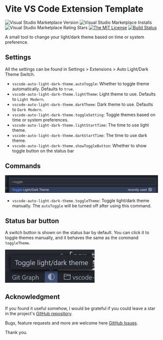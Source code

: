 # Vite VS Code Extension Template

![Visual Studio Marketplace Version](https://img.shields.io/visual-studio-marketplace/v/aaaaronzhou.vscode-auto-light-dark-theme.svg)
![Visual Studio Marketplace Installs](https://img.shields.io/visual-studio-marketplace/i/aaaaronzhou.vscode-auto-light-dark-theme.svg)
![Visual Studio Marketplace Rating Stars](https://img.shields.io/visual-studio-marketplace/stars/aaaaronzhou.vscode-auto-light-dark-theme.svg)
[![The MIT License](https://img.shields.io/badge/license-MIT-orange.svg)](http://opensource.org/licenses/MIT)
[![Build Status](https://img.shields.io/github/actions/workflow/status/Clarkkkk/vscode-auto-light-dark-theme/.github%2Fworkflows%2Fpublish.yml)](https://github.com/Clarkkkk/vscode-auto-light-dark-theme/actions)

A small tool to change your light/dark theme based on time or system preference.

## Settings

All the settings can be found in Settings > Extensions > Auto Light/Dark Theme Switch.

- `vscode-auto-light-dark-theme.autoToggle`: Whether to toggle theme automatically. Defaults to `true`.
- `vscode-auto-light-dark-theme.lightTheme`: Light theme to use. Defaults to `Light Modern`.
- `vscode-auto-light-dark-theme.darkTheme`: Dark theme to use. Defaults to `Dark Modern`.
- `vscode-auto-light-dark-theme.toggleSetting`: Toggle themes based on time or system preferences.
- `vscode-auto-light-dark-theme.lightStartTime`: The time to use light theme.
- `vscode-auto-light-dark-theme.darkStartTime`: The time to use dark theme.
- `vscode-auto-light-dark-theme.showToggleButton`: Whether to show toggle button on the status bar

## Commands

![Alt text](assets/command.png)

- `vscode-auto-light-dark-theme.toggleTheme`: Toggle light/dark theme manually. The `autoToggle` will be turned off after using this command.

## Status bar button

A switch button is shown on the status bar by default. You can click it to toggle themes manually, and it behaves the same as the command `toggleTheme`.

![Alt text](assets/status-bar-button.png)

## Acknowledgment

If you found it useful somehow, I would be grateful if you could leave a star in the project's [GitHub repository](https://github.com/Clarkkkk/vscode-auto-light-dark-theme.git). 

Bugs, feature requests and more are welcome here [GitHub Issues](https://github.com/Clarkkkk/vscode-auto-light-dark-theme/issues).

Thank you. 

